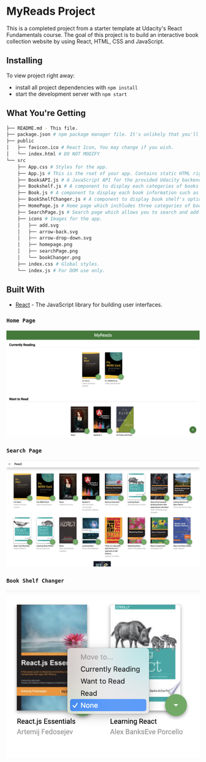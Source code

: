 # MyReads Project

This is a completed project from a starter template at Udacity's React Fundamentals course. The goal of this project is to build an interactive book collection website by using React, HTML, CSS and JavaScript. 

## Installing

To view project right away:

- install all project dependencies with ```npm install```
- start the development server with ```npm start```

## What You're Getting

```bash
├── README.md - This file.
├── package.json # npm package manager file. It's unlikely that you'll need to modify this.
├── public
│   ├── favicon.ico # React Icon, You may change if you wish.
│   └── index.html # DO NOT MODIFY
└── src
    ├── App.css # Styles for the app.
    ├── App.js # This is the root of your app. Contains static HTML right now.
    ├── BooksAPI.js # A JavaScript API for the provided Udacity backend.
    ├── Bookshelf.js # A component to display each categories of books in homepage.
    ├── Book.js # A component to display each book information such as boot title, authors, etc..
    ├── BookShelfChanger.js # A component to display book shelf's options and allow you to change it.
    ├── HomePage.js # Home page which inchludes three categories of books and navigation buttons.
    ├── SearchPage.js # Search page which allows you to search and add a new book to the category and display it at homepage.
    ├── icons # Images for the app.
    │   ├── add.svg
    │   ├── arrow-back.svg
    │   ├── arrow-drop-down.svg
    │   ├── homepage.png
    │   ├── searchPage.png
    │   └── bookChanger.png
    ├── index.css # Global styles.
    └── index.js # For DOM use only.
``` 


## Built With

* [React](https://reactjs.org/docs/getting-started.html) - The JavaScript library for building user interfaces.


### `Home Page`

![homepage](https://github.com/SnowLLL/my_reads/blob/2b28102c0f5e428e08caa2b9d508aea1b7c4f988/src/icons/homepage.png)


### `Search Page`

![searchPage](https://github.com/SnowLLL/my_reads/blob/2b28102c0f5e428e08caa2b9d508aea1b7c4f988/src/icons/searchPage.png)


### `Book Shelf Changer`

![bookShelfChanger](https://github.com/SnowLLL/my_reads/blob/2b28102c0f5e428e08caa2b9d508aea1b7c4f988/src/icons/bookChanger.png)
